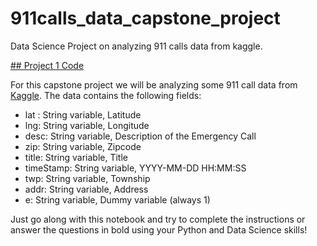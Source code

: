 # 911calls_data_capstone_project
Data Science Project  on analyzing 911 calls data from kaggle.

[## Project 1 Code](https://github.com/TatyaVichu/911calls_data_capstone_project/blob/main/01-911%20Calls%20Data%20Capstone%20Project.ipynb)

For this capstone project we will be analyzing some 911 call data from [Kaggle](https://www.kaggle.com/). The data contains the following fields:

<ul>
<li>lat : String variable, Latitude</li>
<li>lng: String variable, Longitude</li>
<li>desc: String variable, Description of the Emergency Call</li>
<li>zip: String variable, Zipcode</li>
<li>title: String variable, Title</li>
<li>timeStamp: String variable, YYYY-MM-DD HH:MM:SS</li>
<li>twp: String variable, Township</li>
<li>addr: String variable, Address</li>
<li>e: String variable, Dummy variable (always 1)</li>
</ul>

Just go along with this notebook and try to complete the instructions or answer the questions in bold using your Python and Data Science skills!
